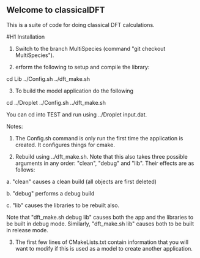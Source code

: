 ## Welcome to classicalDFT

This is a suite of code for doing classical DFT calculations.

#H1 Installation

1. Switch to the branch MultiSpecies (command "git checkout MultiSpecies").

2. erform the following to setup and compile the library:

cd Lib
../Config.sh
../dft_make.sh

3. To build the model application do the following

cd ../Droplet
../Config.sh
../dft_make.sh


You can cd into TEST and run using ../Droplet input.dat.

Notes:
1. The Config.sh command is only run the first time the application is created. It configures things for cmake.

2. Rebuild using ../dft_make.sh. Note that this also takes three possible arguments in any order: "clean", "debug" and "lib". Their effects are as follows:

a. "clean" causes a clean build (all objects are first deleted)

b. "debug" performs a debug build

c. "lib" causes the libraries to be rebuilt also.

Note that "dft_make.sh debug lib" causes both the app and the libraries to be built in debug mode. Similarly, "dft_make.sh lib" causes both to be built in release mode.

3. The first few lines of CMakeLists.txt contain information that you will want to modify if this is used as a model to create another application.





